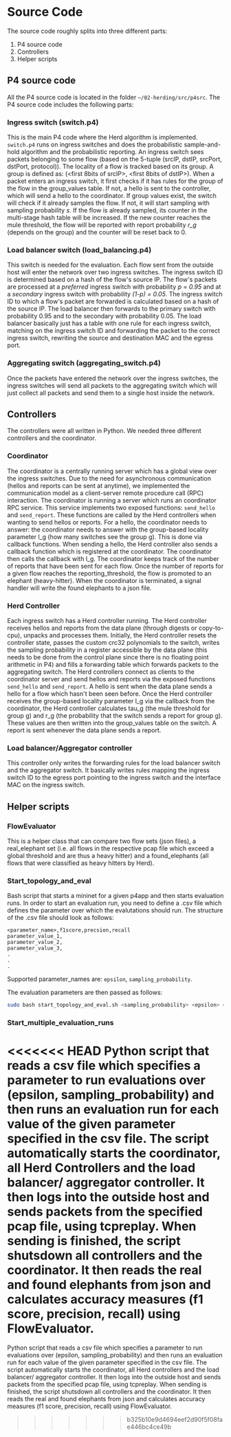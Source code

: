 # Source Code

The source code roughly splits into three different parts:
1. P4 source code
2. Controllers
3. Helper scripts

## P4 source code
All the P4 source code is located in the folder `~/02-herding/src/p4src`. The P4 source code includes the following parts:

### Ingress switch (switch.p4)
This is the main P4 code where the Herd algorithm is implemented. `switch.p4` runs on ingress switches and does the probabilistic sample-and-hold algorithm and the probabilistic reporting. An ingress switch sees packets belonging to some flow (based on the 5-tuple (srcIP, dstIP, srcPort, dstPort, protocol)). The locality of a flow is tracked based on its group. A group is defined as: (<first 8bits of srcIP>, <first 8bits of dstIP>). When a packet enters an ingress switch, it first checks if it has rules for the group of the flow in the group_values table. If not, a hello is sent to the controller, which will send a hello to the coordinator. If group values exist, the switch will check if it already samples the flow. If not, it will start sampling with sampling probability _s_. If the flow is already sampled, its counter in the multi-stage hash table will be increased. If the new counter reaches the mule threshold, the flow will be reported with report probability _r\_g_ (depends on the group) and the counter will be reset back to 0.

### Load balancer switch (load_balancing.p4)
This switch is needed for the evaluation. Each flow sent from the outside host will enter the network over two ingress switches. The ingress switch ID is determined based on a hash of the flow's source IP. The flow's packets are processed at a *preferred* ingress switch with probability *p = 0.95* and at a *secondary* ingress switch with probability *(1-p) = 0.05*. The ingress switch ID to which a flow's packet are forwarded is calculated based on a hash of the source IP. The load balancer then forwards to the primary switch with probability 0.95 and to the secondary with probability 0.05. The load balancer basically just has a table with one rule for each ingress switch, matching on the ingress switch ID and forwarding the packet to the correct ingress switch, rewriting the source and destination MAC and the egress port.

### Aggregating switch (aggregating_switch.p4)
Once the packets have entered the network over the ingress switches, the ingress switches will send all packets to the aggregating switch which will just collect all packets and send them to a single host inside the network.

## Controllers
The controllers were all written in Python. We needed three different controllers and the coordinator.

### Coordinator
The coordinator is a centrally running server which has a global view over the ingress switches. Due to the need for asynchronous communication (hellos and reports can be sent at anytime), we implemented the communication model as a client-server remote procedure call (RPC) interaction. The coordinator is running a server which runs an coordinator RPC service. This service implements two exposed functions: `send_hello` and `send_report`. These functions are called by the Herd controllers when wanting to send hellos or reports.
For a hello, the coordinator needs to answer: the coordinator needs to answer with the group-based locality parameter l_g (how many switches see the group g). This is done via callback functions. When sending a hello, the Herd controller also sends a callback function which is registered at the coordinator. The coordinator then calls the callback with l_g.
The coordinator keeps track of the number of reports that have been sent for each flow. Once the number of reports for a given flow reaches the reporting_threshold, the flow is promoted to an elephant (heavy-hitter). When the coordinator is terminated, a signal handler will write the found elephants to a json file.

### Herd Controller
Each ingress switch has a Herd controller running. The Herd controller receives hellos and reports from the data plane (through digests or copy-to-cpu), unpacks and processes them. Initially, the Herd controller resets the controller state, passes the custom crc32 polynomials to the switch, writes the sampling probability in a register accessible by the data plane (this needs to be done from the control plane since there is no floating point arithmetic in P4) and fills a forwarding table which forwards packets to the aggregating switch.
The Herd controllers connect as clients to the coordinator server and send hellos and reports via the exposed functions `send_hello` and `send_report`. A hello is sent when the data plane sends a hello for a flow which hasn't been seen before. Once the Herd controller receives the group-based locality parameter l_g via the callback from the coordinator, the Herd controller calculates tau_g (the mule threshold for group g) and r_g (the probability that the switch sends a report for group g). These values are then written into the group_values table on the switch. A report is sent whenever the data plane sends a report.

### Load balancer/Aggregator controller
This controller only writes the forwarding rules for the load balancer switch and the aggregator switch. It basically writes rules mapping the ingress switch ID to the egress port pointing to the ingress switch and the interface MAC on the ingress switch.

## Helper scripts

### FlowEvaluator
This is a helper class that can compare two flow sets (json files), a real_elephant set (i.e. all flows in the respective pcap file which exceed a global threshold and are thus a heavy hitter) and a found_elephants (all flows that were classified as heavy hitters by Herd).

### Start_topology_and_eval
Bash script that starts a mininet for a given p4app and then starts evaluation runs.
In order to start an evaluation run, you need to define a .csv file which defines the parameter over which the evalutations should run. The structure of the .csv file should look as follows:

```
<parameter_name>,f1score,precsion,recall
parameter_value_1,
parameter_value_2,
parameter_value_3,
.
.
.
```

Supported parameter_names are: `epsilon`, `sampling_probability`.

The evaluation parameters are then passed as follows:

```bash
sudo bash start_topology_and_eval.sh <sampling_probability> <epsilon> <gobal_threshold> <report_threshold> <csv_file> <pcap_file> <p4app_file>
```


### Start_multiple_evaluation_runs
<<<<<<< HEAD
Python script that reads a csv file which specifies a parameter to run evaluations over (epsilon, sampling_probability) and then runs an evaluation run for each value of the given parameter specified in the csv file. The script automatically starts the coordinator, all Herd Controllers and the load balancer/ aggregator controller. It then logs into the outside host and sends packets from the specified pcap file, using tcpreplay. When sending is finished, the script shutsdown all controllers and the coordinator. It then reads the real and found elephants from json and calculates accuracy measures (f1 score, precision, recall) using FlowEvaluator.
=======
Python script that reads a csv file which specifies a parameter to run evaluations over (epsilon, sampling_probability) and then runs an evaluation run for each value of the given parameter specified in the csv file. The script automatically starts the coordinator, all Herd controllers and the load balancer/ aggregator controller. It then logs into the outside host and sends packets from the specified pcap file, using tcpreplay. When sending is finished, the script shutsdown all controllers and the coordinator. It then reads the real and found elephants from json and calculates accuracy measures (f1 score, precision, recall) using FlowEvaluator.
>>>>>>> b325b10e9d4694eef2d90f5f08fae446bc4ce49b
